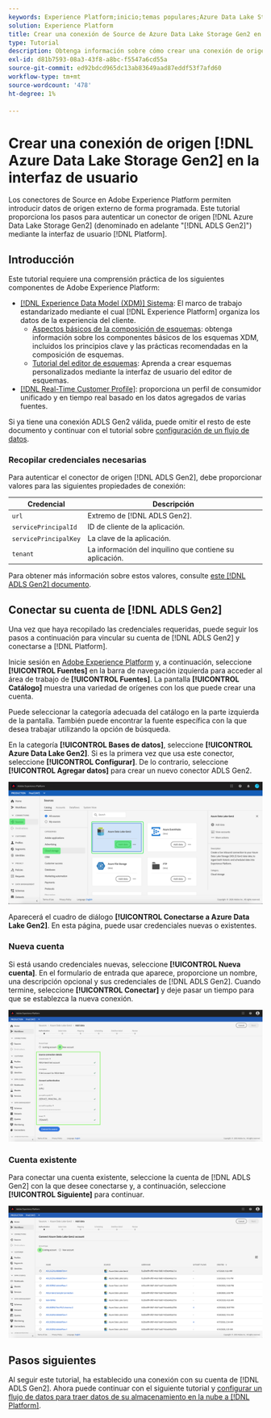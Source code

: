 ```yaml
---
keywords: Experience Platform;inicio;temas populares;Azure Data Lake Storage Gen2;ADLS Gen2;adls gen2;conector adls
solution: Experience Platform
title: Crear una conexión de Source de Azure Data Lake Storage Gen2 en la interfaz de usuario
type: Tutorial
description: Obtenga información sobre cómo crear una conexión de origen de Azure Data Lake Storage Gen2 mediante la interfaz de usuario de Adobe Experience Platform.
exl-id: d81b7593-08a3-43f8-a8bc-f5547a6cd55a
source-git-commit: ed92bdcd965dc13ab83649aad87eddf53f7afd60
workflow-type: tm+mt
source-wordcount: '478'
ht-degree: 1%

---
```


# Crear una conexión de origen [!DNL Azure Data Lake Storage Gen2] en la interfaz de usuario

Los conectores de Source en Adobe Experience Platform permiten introducir datos de origen externo de forma programada. Este tutorial proporciona los pasos para autenticar un conector de origen [!DNL Azure Data Lake Storage Gen2] (denominado en adelante &quot;[!DNL ADLS Gen2]&quot;) mediante la interfaz de usuario [!DNL Platform].

## Introducción

Este tutorial requiere una comprensión práctica de los siguientes componentes de Adobe Experience Platform:

- [[!DNL Experience Data Model (XDM)] Sistema](../../../../../xdm/home.md): El marco de trabajo estandarizado mediante el cual [!DNL Experience Platform] organiza los datos de la experiencia del cliente.
   - [Aspectos básicos de la composición de esquemas](../../../../../xdm/schema/composition.md): obtenga información sobre los componentes básicos de los esquemas XDM, incluidos los principios clave y las prácticas recomendadas en la composición de esquemas.
   - [Tutorial del editor de esquemas](../../../../../xdm/tutorials/create-schema-ui.md): Aprenda a crear esquemas personalizados mediante la interfaz de usuario del editor de esquemas.
- [[!DNL Real-Time Customer Profile]](../../../../../profile/home.md): proporciona un perfil de consumidor unificado y en tiempo real basado en los datos agregados de varias fuentes.

Si ya tiene una conexión ADLS Gen2 válida, puede omitir el resto de este documento y continuar con el tutorial sobre [configuración de un flujo de datos](../../dataflow/batch/cloud-storage.md).

### Recopilar credenciales necesarias

Para autenticar el conector de origen [!DNL ADLS Gen2], debe proporcionar valores para las siguientes propiedades de conexión:

| Credencial | Descripción |
| ---------- | ----------- |
| `url` | Extremo de [!DNL ADLS Gen2]. |
| `servicePrincipalId` | ID de cliente de la aplicación. |
| `servicePrincipalKey` | La clave de la aplicación. |
| `tenant` | La información del inquilino que contiene su aplicación. |

Para obtener más información sobre estos valores, consulte [este [!DNL ADLS Gen2] documento](https://docs.microsoft.com/en-us/azure/data-factory/connector-azure-data-lake-storage).

## Conectar su cuenta de [!DNL ADLS Gen2]

Una vez que haya recopilado las credenciales requeridas, puede seguir los pasos a continuación para vincular su cuenta de [!DNL ADLS Gen2] y conectarse a [!DNL Platform].

Inicie sesión en [Adobe Experience Platform](https://platform.adobe.com) y, a continuación, seleccione **[!UICONTROL Fuentes]** en la barra de navegación izquierda para acceder al área de trabajo de **[!UICONTROL Fuentes]**. La pantalla **[!UICONTROL Catálogo]** muestra una variedad de orígenes con los que puede crear una cuenta.

Puede seleccionar la categoría adecuada del catálogo en la parte izquierda de la pantalla. También puede encontrar la fuente específica con la que desea trabajar utilizando la opción de búsqueda.

En la categoría **[!UICONTROL Bases de datos]**, seleccione **[!UICONTROL Azure Data Lake Gen2]**. Si es la primera vez que usa este conector, seleccione **[!UICONTROL Configurar]**. De lo contrario, seleccione **[!UICONTROL Agregar datos]** para crear un nuevo conector ADLS Gen2.

![](../../../../images/tutorials/create/adls-gen2/catalog.png)

Aparecerá el cuadro de diálogo **[!UICONTROL Conectarse a Azure Data Lake Gen2]**. En esta página, puede usar credenciales nuevas o existentes.

### Nueva cuenta

Si está usando credenciales nuevas, seleccione **[!UICONTROL Nueva cuenta]**. En el formulario de entrada que aparece, proporcione un nombre, una descripción opcional y sus credenciales de [!DNL ADLS Gen2]. Cuando termine, seleccione **[!UICONTROL Conectar]** y deje pasar un tiempo para que se establezca la nueva conexión.

![](../../../../images/tutorials/create/adls-gen2/connect.png)

### Cuenta existente

Para conectar una cuenta existente, seleccione la cuenta de [!DNL ADLS Gen2] con la que desee conectarse y, a continuación, seleccione **[!UICONTROL Siguiente]** para continuar.

![](../../../../images/tutorials/create/adls-gen2/existing.png)

## Pasos siguientes

Al seguir este tutorial, ha establecido una conexión con su cuenta de [!DNL ADLS Gen2]. Ahora puede continuar con el siguiente tutorial y [configurar un flujo de datos para traer datos de su almacenamiento en la nube a [!DNL Platform]](../../dataflow/batch/cloud-storage.md).
